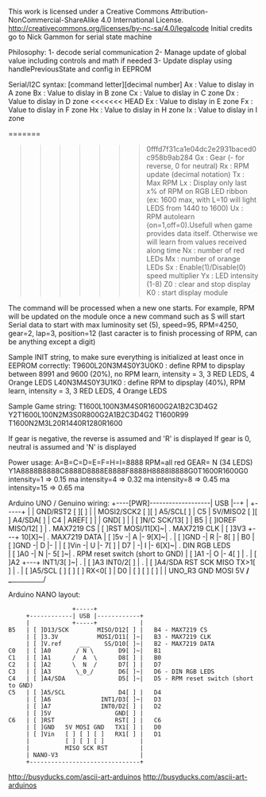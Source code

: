 This work is licensed under a Creative Commons Attribution-NonCommercial-ShareAlike 4.0 International License.
http://creativecommons.org/licenses/by-nc-sa/4.0/legalcode
Initial credits go to Nick Gammon for serial state machine

Philosophy:
1- decode serial communication
2- Manage update of global value including controls and math if needed
3- Update display using handlePreviousState and config in EEPROM


Serial/I2C syntax: [command letter][decimal number]
Ax     : Value to dislay in A zone
Bx     : Value to dislay in B zone
Cx     : Value to dislay in C zone
Dx     : Value to dislay in D zone
<<<<<<< HEAD
Ex     : Value to dislay in E zone
Fx     : Value to dislay in F zone
Hx     : Value to dislay in H zone
Ix     : Value to dislay in I zone

=======
>>>>>>> 0fffd7f31ca1e04dc2e2931baced0c958b9ab284
Gx	   : Gear (- for reverse, 0 for neutral)
Rx     : RPM update (decimal notation)
Tx     : Max RPM
Lx     : Display only last x% of RPM on RGB LED ribbon (ex: 1600 max, with L=10 will light LEDS from 1440 to 1600)
Ux     : RPM autolearn (on=1,off=0).Usefull when game provides data itself. Otherwise we will learn from values received along time
Nx	   : number of red LEDs
Mx	   : number of orange LEDs
Sx     : Enable(1)/Disable(0) speed multiplier
Yx     : LED intensity (1-8)
Z0     : clear and stop display
K0     : start display module

The command will be processed when a new one starts. For example, RPM will be updated on the module once a new command 
such as S will start
Serial data to start with max luminosity set (5), speed=95, RPM=4250, gear=2, lap=3, position=12 (last caracter is to finish
processing of RPM, can be anything except a digit)

Sample INIT string, to make sure everything is initialized at least once in EEPROM correctly:
T9600L20N3M4S0Y3U0K0 : define RPM to dipsplay between 8991 and 9600 (20%), no RPM learn, intensity = 3, 3 RED LEDS, 4 Orange LEDS
L40N3M4S0Y3U1K0 : define RPM to dipsplay (40%), RPM learn, intensity = 3, 3 RED LEDS, 4 Orange LEDS


Sample Game string:
T1600L100N3M4S0R1600G2A1B2C3D4G2
Y2T1600L100N2M3S0R800G2A1B2C3D4G2
T1600R99
T1600N2M3L20R1440R1280R1600

If gear is negative, the reverse is assumed and 'R' is displayed
If gear is 0, neutral is assumed and 'N' is displayed

Power usage: A=B=C=D=E=F=H=I=8888 RPM=all red GEAR= N (34 LEDS)
Y1A8888B8888C8888D8888E8888F8888H8888I8888G0T1600R1600G0
intensity=1  => 0.15 ma
intensity=4  => 0.32 ma
intensity=8  => 0.45 ma
intensity=15 => 0.65 ma

Arduino UNO / Genuino wiring: 
	+----[PWR]-------------------| USB |--+
	|                            +-----+  |
	|         GND/RST2  [ ][ ]            |
	|       MOSI2/SCK2  [ ][ ]  A5/SCL[ ] |   C5
	|          5V/MISO2 [ ][ ]  A4/SDA[ ] |   C4
	|                             AREF[ ] |
	|                              GND[ ] |
	| [ ]N/C                    SCK/13[ ] |   B5
	| [ ]IOREF                 MISO/12[ ] |   . MAX7219 CS
	| [ ]RST                   MOSI/11[X]~|   . MAX7219 CLK
	| [ ]3V3    +---+               10[X]~|   . MAX7219 DATA
	| [ ]5v    -| A |-               9[X]~|   .
	| [ ]GND   -| R |-               8[ ] |   B0
	| [ ]GND   -| D |-                    |
	| [ ]Vin   -| U |-               7[ ] |   D7
	|          -| I |-               6[X]~|   .   DIN RGB LEDS  
	| [ ]A0    -| N |-               5[ ]~|   .   RPM reset switch (short to GND)
	| [ ]A1    -| O |-               4[ ] |   .
	| [ ]A2     +---+           INT1/3[ ]~|   .
	| [ ]A3                     INT0/2[ ] |   .
	| [ ]A4/SDA  RST SCK MISO     TX>1[ ] |   .
	| [ ]A5/SCL  [ ] [ ] [ ]      RX<0[ ] |   D0
	|            [ ] [ ] [ ]              |
	|  UNO_R3    GND MOSI 5V  ____________/
	\_______________________/

Arduino NANO layout:

					  +-----+
		 +------------| USB |------------+
		 |            +-----+            |
	B5   | [ ]D13/SCK        MISO/D12[ ] |   B4 - MAX7219 CS
		 | [ ]3.3V           MOSI/D11[ ]~|   B3 - MAX7219 CLK
		 | [ ]V.ref     ___    SS/D10[ ]~|   B2 - MAX7219 DATA
	C0   | [ ]A0       / N \       D9[ ]~|   B1
	C1   | [ ]A1      /  A  \      D8[ ] |   B0
	C2   | [ ]A2      \  N  /      D7[ ] |   D7
	C3   | [ ]A3       \_0_/       D6[ ]~|   D6 - DIN RGB LEDS
	C4   | [ ]A4/SDA               D5[ ]~|   D5 - RPM reset switch (short to GND)
	C5   | [ ]A5/SCL               D4[ ] |   D4
		 | [ ]A6              INT1/D3[ ]~|   D3
		 | [ ]A7              INT0/D2[ ] |   D2
		 | [ ]5V                  GND[ ] |     
	C6   | [ ]RST                 RST[ ] |   C6
		 | [ ]GND   5V MOSI GND   TX1[ ] |   D0
		 | [ ]Vin   [ ] [ ] [ ]   RX1[ ] |   D1
		 |          [ ] [ ] [ ]          |
		 |          MISO SCK RST         |
		 | NANO-V3                       |
		 +-------------------------------+
		 
http://busyducks.com/ascii-art-arduinos
http://busyducks.com/ascii-art-arduinos
